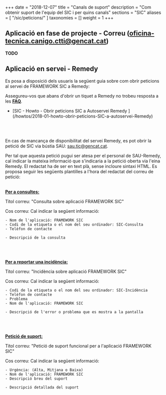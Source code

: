 
+++
date = "2018-12-07"
title = "Canals de suport"
description = "Com obtenir suport de l'equip del SIC i per quins canals"
sections = "SIC"
aliases = [
    "/sic/peticions/"
]
taxonomies = []
weight = 1
+++


## Aplicació en fase de projecte - Correu (oficina-tecnica.canigo.ctti@gencat.cat)

**TODO**

## Aplicació en servei - Remedy

Es posa a disposició dels usuaris la següent guia sobre com obrir peticions al servei de FRAMEWORK SIC a Remedy:

Assegureu-vos que abans d'obrir un tiquet a Remedy no trobeu resposta a les [**FAQ**](/sic/sic-suport/faq/).

- [SIC - Howto - Obrir peticions SIC a Autoservei Remedy ] (/howtos/2018-01-howto-obrir-peticions-SIC-a-autoservei-Remedy)

<br/>
<br/>

En cas de mancança de disponibilitat del servei Remedy, es pot obrir la petició de SIC via bústia SAU: [sau.tic@gencat.cat](mailto:sau.tic@gencat.cat).

Per tal que aquesta petició pugui ser atesa per el personal de SAU-Remedy, cal indicar la mateixa informació que s'indicaria a la petició oberta via l'eina Remedy.
El redactat ha de ser en text plà, sense incloure sintaxi HTML. Es proposa seguir les següents plantilles a l'hora del redactat del correu de petició:
<br/>
<br/>

[**Per a consultes:**](mailto:sau.tic@gencat.cat?subject=Consulta%20sobre%20aplicaci%C3%B3%20FRAMEWORK%20SIC&body=-%20Nom%20de%20l%27aplicaci%C3%B3%3A%20FRAMEWORK%20SIC%0A-%20Codi%20de%20la%20etiqueta%20o%20el%20nom%20del%20seu%20ordinador%3A%20SIC-Consulta%0A-%20Tel%C3%A8fon%20de%20contacte%0A%0A-%20Descripci%C3%B3%20de%20la%20consulta)

Títol correu: "Consulta sobre aplicació FRAMEWORK SIC"

Cos correu: Cal indicar la següent informació:

	- Nom de l'aplicació: FRAMEWORK SIC
	- Codi de la etiqueta o el nom del seu ordinador: SIC-Consulta
	- Telèfon de contacte

	- Descripció de la consulta
		  
 <br/>
 <br/>

[**Per a reportar una incidència:**](mailto:sau.tic@gencat.cat?subject=Incid%C3%A8ncia%20sobre%20aplicaci%C3%B3%20FRAMEWORK%20SIC&body=-%20Codi%20de%20la%20etiqueta%20o%20el%20nom%20del%20seu%20ordinador%3A%20SIC-Incid%C3%A8ncia%0A-%20Tel%C3%A8fon%20de%20contacte%0A-%20Problema%0A-%20Nom%20de%20l%27aplicaci%C3%B3%3A%20FRAMEWORK%20SIC%0A%0A-%20Descripci%C3%B3%20de%20l%27error%20o%20problema%20que%20es%20mostra%20a%20la%20pantalla)

Títol correu: "Incidència sobre aplicació FRAMEWORK SIC"

Cos correu: Cal indicar la següent informació:

	- Codi de la etiqueta o el nom del seu ordinador: SIC-Incidència
	- Telèfon de contacte
	- Problema
	- Nom de l'aplicació: FRAMEWORK SIC

	- Descripció de l'error o problema que es mostra a la pantalla
	
<br/>
<br/>

[**Petició de suport:**](mailto:sau.tic@gencat.cat?subject=Petici%C3%B3%20de%20suport%20funcional%20per%20a%20l%27aplicaci%C3%B3%20FRAMEWORK%20SIC&body=-%20Urg%C3%A8ncia%3A%20Alta%2C%20Mitjana%20o%20Baixa%0A-%20Nom%20de%20l%27aplicaci%C3%B3%3A%20FRAMEWORK%20SIC%0A-%20Descripci%C3%B3%20breu%20del%20suport%0A%0A-%20Descripci%C3%B3%20detallada%20del%20suport%0A)

Títol correu: "Petició de suport funcional per a l'aplicació FRAMEWORK SIC"

Cos correu: Cal indicar la següent informació:

	- Urgència: (Alta, Mitjana o Baixa)
	- Nom de l'aplicació: FRAMEWORK SIC
	- Descripció breu del suport

	- Descripció detallada del suport
